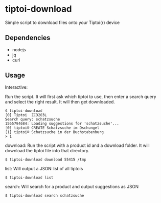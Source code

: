 # tiptoi-download

Simple script to download files onto your Tiptoi(r) device

## Dependencies

- nodejs
- jq
- curl

## Usage

Interactive:

Run the script. It will first ask which tiptoi to use, then enter a search query and select the right result. It will then get downloaded.

```console
$ tiptoi-download
[0] Tiptoi  ZC3203L
Search query: schatzsuche
1565794684: Loading suggestions for 'schatzsuche'...
[0] tiptoi® CREATE Schatzsuche im Dschungel
[1] tiptoi® Schatzsuche in der Buchstabenburg
> 1
```

download: Run the script with a product id and a download folder. It will download the tiptoi file into that directory.

```
$ tiptoi-download download 55415 /tmp
```

list: Will output a JSON list of all tiptois

```
$ tiptoi-download list
```

search: Will search for a product and output suggestions as JSON

```
$ tiptoi-download search schatzsuche
```
